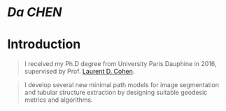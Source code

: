 #                                              _Da CHEN_

# Introduction

>I received my Ph.D degree from University Paris Dauphine in 2016, supervised by Prof. [Laurent D. Cohen](https://www.ceremade.dauphine.fr/~cohen/).

>I develop several new minimal path models for image segmentation and tubular structure extraction by designing suitable geodesic metrics and algorithms.
